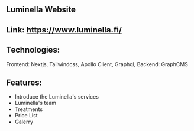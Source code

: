 ## Luminella Website

## Link: https://www.luminella.fi/

## Technologies:
Frontend: Nextjs, Tailwindcss, Apollo Client, Graphql, 
Backend: GraphCMS

## Features:
- Introduce the Luminella's services
- Luminella's team
- Treatments
- Price List
- Galerry
